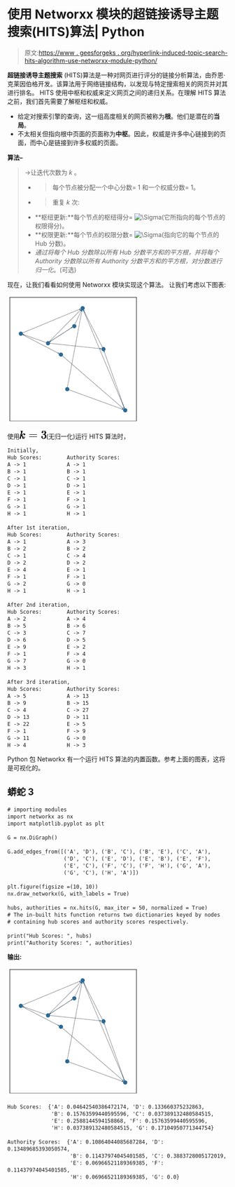# 使用 Networxx 模块的超链接诱导主题搜索(HITS)算法| Python

> 原文:[https://www . geesforgeks . org/hyperlink-induced-topic-search-hits-algorithm-use-networxx-module-python/](https://www.geeksforgeeks.org/hyperlink-induced-topic-search-hits-algorithm-using-networxx-module-python/)

**超链接诱导主题搜索** (HITS)算法是一种对网页进行评分的链接分析算法，由乔恩·克莱因伯格开发。该算法用于网络链接结构，以发现与特定搜索相关的网页并对其进行排名。
HITS 使用中枢和权威来定义网页之间的递归关系。在理解 HITS 算法之前，我们首先需要了解枢纽和权威。

*   给定对搜索引擎的查询，这一组高度相关的网页被称为**根**。他们是潜在的**当局**。
*   不太相关但指向根中页面的页面称为**中枢**。因此，权威是许多中心链接到的页面，而中心是链接到许多权威的页面。

**算法–**

> ->让迭代次数为 *k* 。
> - >每个节点被分配一个中心分数= 1 和一个权威分数= 1。
> - >重复 *k* 次:
> 
> *   **枢纽更新:**每个节点的枢纽得分= ![\Sigma  ](img/b943463150bf206fc1b575cced01b669.png "Rendered by QuickLaTeX.com")(它所指向的每个节点的权限得分)。
> *   **权限更新:**每个节点的权限分数= ![\Sigma  ](img/b943463150bf206fc1b575cced01b669.png "Rendered by QuickLaTeX.com")(指向它的每个节点的 Hub 分数)。
> *   *通过将每个 Hub 分数除以所有 Hub 分数平方和的平方根，并将每个 Authority 分数除以所有 Authority 分数平方和的平方根，对分数进行归一化*。(可选)

现在，让我们看看如何使用 Networxx 模块实现这个算法。
让我们考虑以下图表:

![](img/1b1f8a71a57ef0a2de74ad30fb0abd44.png)

使用![k = 3  ](img/b07b398f3937d45f38236c833321bef9.png "Rendered by QuickLaTeX.com")(无归一化)运行 HITS 算法时，

```
Initially,
Hub Scores:        Authority Scores:
A -> 1             A -> 1
B -> 1             B -> 1
C -> 1             C -> 1
D -> 1             D -> 1
E -> 1             E -> 1
F -> 1             F -> 1
G -> 1             G -> 1
H -> 1             H -> 1

After 1st iteration,
Hub Scores:        Authority Scores:
A -> 1             A -> 3
B -> 2             B -> 2
C -> 1             C -> 4
D -> 2             D -> 2
E -> 4             E -> 1
F -> 1             F -> 1
G -> 2             G -> 0
H -> 1             H -> 1

After 2nd iteration,
Hub Scores:        Authority Scores:
A -> 2             A -> 4
B -> 5             B -> 6
C -> 3             C -> 7
D -> 6             D -> 5
E -> 9             E -> 2
F -> 1             F -> 4
G -> 7             G -> 0
H -> 3             H -> 1

After 3rd iteration,
Hub Scores:        Authority Scores:
A -> 5             A -> 13
B -> 9             B -> 15
C -> 4             C -> 27
D -> 13            D -> 11
E -> 22            E -> 5
F -> 1             F -> 9
G -> 11            G -> 0
H -> 4             H -> 3
```

Python 包 Networkx 有一个运行 HITS 算法的内置函数。参考上面的图表，这将是可视化的。

## 蟒蛇 3

```
# importing modules
import networkx as nx
import matplotlib.pyplot as plt

G = nx.DiGraph()

G.add_edges_from([('A', 'D'), ('B', 'C'), ('B', 'E'), ('C', 'A'),
                  ('D', 'C'), ('E', 'D'), ('E', 'B'), ('E', 'F'),
                  ('E', 'C'), ('F', 'C'), ('F', 'H'), ('G', 'A'),
                  ('G', 'C'), ('H', 'A')])

plt.figure(figsize =(10, 10))
nx.draw_networkx(G, with_labels = True)

hubs, authorities = nx.hits(G, max_iter = 50, normalized = True)
# The in-built hits function returns two dictionaries keyed by nodes
# containing hub scores and authority scores respectively.

print("Hub Scores: ", hubs)
print("Authority Scores: ", authorities)
```

**输出:**

![](img/1b1f8a71a57ef0a2de74ad30fb0abd44.png)

```
Hub Scores:  {'A': 0.04642540386472174, 'D': 0.133660375232863,
              'B': 0.15763599440595596, 'C': 0.037389132480584515, 
              'E': 0.2588144594158868, 'F': 0.15763599440595596,
              'H': 0.037389132480584515, 'G': 0.17104950771344754}

Authority Scores:  {'A': 0.10864044085687284, 'D': 0.13489685393050574, 
                    'B': 0.11437974045401585, 'C': 0.3883728005172019,
                    'E': 0.06966521189369385, 'F': 0.11437974045401585,
                    'H': 0.06966521189369385, 'G': 0.0}
```